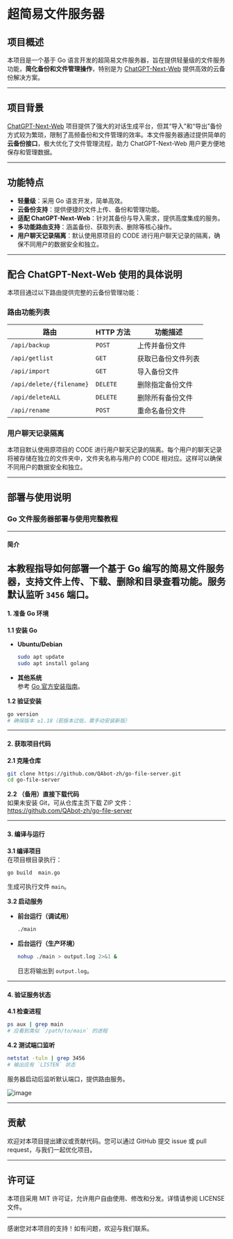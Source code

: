# 超简易文件服务器

## 项目概述

本项目是一个基于 Go 语言开发的超简易文件服务器，旨在提供轻量级的文件服务功能，**简化备份和文件管理操作**，特别是为 [ChatGPT-Next-Web](https://github.com/QAbot-zh/ChatGPT-Next-Web) 提供高效的云备份解决方案。

---

## 项目背景

[ChatGPT-Next-Web](https://github.com/QAbot-zh/ChatGPT-Next-Web) 项目提供了强大的对话生成平台，但其“导入”和“导出”备份方式较为繁琐，限制了高频备份和文件管理的效率。本文件服务器通过提供简单的 **云备份接口**，极大优化了文件管理流程，助力 ChatGPT-Next-Web 用户更方便地保存和管理数据。

---

## 功能特点

- **轻量级**：采用 Go 语言开发，简单高效。
- **云备份支持**：提供便捷的文件上传、备份和管理功能。
- **适配 ChatGPT-Next-Web**：针对其备份与导入需求，提供高度集成的服务。
- **多功能路由支持**：涵盖备份、获取列表、删除等核心操作。
- **用户聊天记录隔离**：默认使用原项目的 CODE 进行用户聊天记录的隔离，确保不同用户的数据安全和独立。

---

## 配合 ChatGPT-Next-Web 使用的具体说明

本项目通过以下路由提供完整的云备份管理功能：

### 路由功能列表

| 路由                        | HTTP 方法 | 功能描述                              |
|-----------------------------|-----------|---------------------------------------|
| `/api/backup`               | `POST`    | 上传并备份文件                        |
| `/api/getlist`              | `GET`     | 获取已备份文件列表                    |
| `/api/import`               | `GET`     | 导入备份文件                          |
| `/api/delete/{filename}`    | `DELETE`  | 删除指定备份文件                      |
| `/api/deleteALL`            | `DELETE`  | 删除所有备份文件                      |
| `/api/rename`               | `POST`    | 重命名备份文件                        |

### 用户聊天记录隔离

本项目默认使用原项目的 CODE 进行用户聊天记录的隔离。每个用户的聊天记录将被存储在独立的文件夹中，文件夹名称与用户的 CODE 相对应。这样可以确保不同用户的数据安全和独立。

---

## 部署与使用说明

### Go 文件服务器部署与使用完整教程  

---

#### **简介**  
本教程指导如何部署一个基于 Go 编写的简易文件服务器，支持文件上传、下载、删除和目录查看功能。服务默认监听 `3456` 端口。
---

#### **1. 准备 Go 环境**  
**1.1 安装 Go**  
- **Ubuntu/Debian**  
  ```bash
  sudo apt update
  sudo apt install golang
  ```  
- **其他系统**  
  参考 [Go 官方安装指南](https://golang.org/doc/install)。  

**1.2 验证安装**  
```bash
go version
# 确保版本 ≥1.18（若版本过低，需手动安装新版）
```

---

#### **2. 获取项目代码**  
**2.1 克隆仓库**  
```bash
git clone https://github.com/QAbot-zh/go-file-server.git
cd go-file-server
```  

**2.2 （备用）直接下载代码**  
如果未安装 Git，可从仓库主页下载 ZIP 文件：  
https://github.com/QAbot-zh/go-file-server  

---

#### **3. 编译与运行**  
**3.1 编译项目**  
在项目根目录执行：  
```bash
go build  main.go
```  
生成可执行文件 `main`。  

**3.2 启动服务**  
- **前台运行（调试用）**  
  ```bash
  ./main
  ```  
- **后台运行（生产环境）**  
  ```bash
  nohup ./main > output.log 2>&1 &
  ```  
  日志将输出到 `output.log`。  

---

#### **4. 验证服务状态**  
**4.1 检查进程**  
```bash
ps aux | grep main
# 应看到类似 `/path/to/main` 的进程
```  

**4.2 测试端口监听**  
```bash
netstat -tuln | grep 3456
# 输出应有 `LISTEN` 状态
```  

   服务器启动后监听默认端口，提供路由服务。

![image](https://github.com/user-attachments/assets/469144be-fb8b-4216-9da1-57c1a84864ad)

---

## 贡献

欢迎对本项目提出建议或贡献代码。您可以通过 GitHub 提交 issue 或 pull request，与我们一起优化项目。

---

## 许可证

本项目采用 MIT 许可证，允许用户自由使用、修改和分发。详情请参阅 LICENSE 文件。

---

感谢您对本项目的支持！如有问题，欢迎与我们联系。
